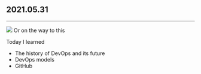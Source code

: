 ## 2021.05.31
***
![](https://www.dropbox.com/s/k9pgucz6psqax22/photo_2021-05-31_21-37-06.jpg)
Or on the way to this

Today I learned
* The history of DevOps and its future
* DevOps models
* GitHub
